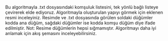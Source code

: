 Bu algoritmayla .txt dosyasındaki komşuluk listesini, tek yönlü bağlı listeye çevirerek elde ediyoruz. Algoritmayla oluşturulan yapıyı görmek için eklenen resmi inceleyiniz. Resimde ve .txt dosyasında görülen soldaki düğümler kodda ana düğüm, sağdaki düğümler ise kodda komşu düğüm diye ifade edilmiştir. Not: Resime düğümlerin hepsi sığmamıştır.
Algoritmayı daha iyi anlamak için akış şemasını inceleyebilirsiniz.
